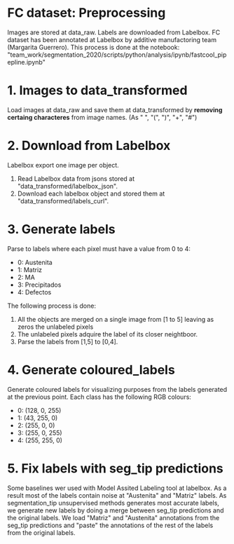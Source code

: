 # FC dataset: Preprocessing
Images are stored at data_raw.
Labels are downloaded from Labelbox. FC dataset has been annotated at Labelbox by additive manufactoring team (Margarita Guerrero). 
This process is done at the notebook: "team_work/segmentation_2020/scripts/python/analysis/ipynb/fastcool_pipepline.ipynb"

# 1. Images to data_transformed
Load images at data_raw and save them at data_transformed by **removing certaing characteres** from image names. (As " ", "(", ")", "+", "#")

# 2. Download from Labelbox
Labelbox export one image per object.
 1. Read Labelbox data from jsons stored at "data_transformed/labelbox_json".
 2. Download each labelbox object and stored them at "data_transformed/labels_curl".

# 3. Generate labels
Parse to labels where each pixel must have a value from 0 to 4:
 - 0: Austenita
 - 1: Matriz
 - 2: MA
 - 3: Precipitados
 - 4: Defectos      

The following process is done:
 1. All the objects are merged on a single image from [1 to 5] leaving as zeros the unlabeled pixels
 2. The unlabeled pixels adquire the label of its closer neightboor.
 3. Parse the labels from [1,5] to [0,4].

# 4. Generate coloured_labels
Generate coloured labels for visualizing purposes from the labels generated at the previous point. Each class has the following RGB colours:
 - 0: (128, 0, 255)
 - 1: (43, 255, 0)
 - 2: (255, 0, 0)
 - 3: (255, 0, 255)
 - 4: (255, 255, 0)

# 5. Fix labels with seg_tip predictions
Some baselines wer used with Model Assited Labeling tool at labelbox. As a result most of the labels contain noise at "Austenita" and "Matriz" labels.
As segmentation_tip unsupervised methods generates most accurate labels, we generate new labels by doing a merge between seg_tip predictions and the original labels.
We load "Matriz" and "Austenita" annotations from the seg_tip predictions and "paste" the annotations of the rest of the labels from the original labels.